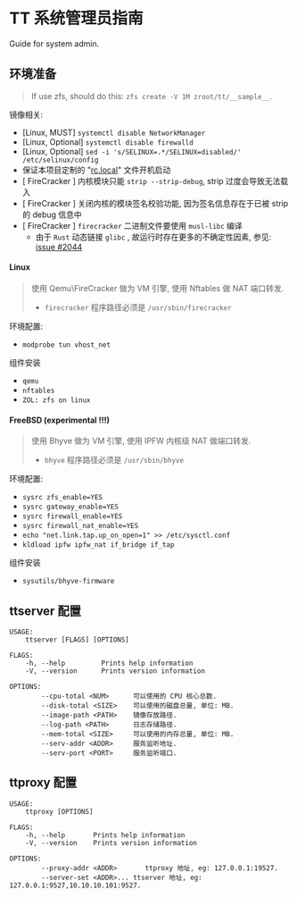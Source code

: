 # TT 系统管理员指南

Guide for system admin.

## 环境准备

> If use zfs, should do this: `zfs create -V 1M zroot/tt/__sample__`.

镜像相关:
- [Linux, MUST] `systemctl disable NetworkManager`
- [Linux, Optional] `systemctl disable firewalld`
- [Linux, Optional] `sed -i 's/SELINUX=.*/SELINUX=disabled/' /etc/selinux/config`
- 保证本项目定制的 "[rc.local](../tools/images/linux_vm/rc.local)" 文件开机启动
- [ FireCracker ] 内核模块只能 `strip --strip-debug`, strip 过度会导致无法载入
- [ FireCracker ] 关闭内核的模块签名校验功能, 因为签名信息存在于已被 strip 的 debug 信息中
- [ FireCracker ] `firecracker` 二进制文件要使用 `musl-libc` 编译
    - 由于 `Rust` 动态链接 `glibc` , 故运行时存在更多的不确定性因素, 参见: [issue #2044](https://github.com/firecracker-microvm/firecracker/issues/2044)

#### Linux

> 使用 Qemu\FireCracker 做为 VM 引擎, 使用 Nftables 做 NAT 端口转发.
>
> - `firecracker` 程序路径必须是 `/usr/sbin/firecracker`

环境配置:

- `modprobe tun vhost_net`

组件安装

- `qemu`
- `nftables`
- `ZOL: zfs on linux`

#### FreeBSD (experimental !!!)

> 使用 Bhyve 做为 VM 引擎, 使用 IPFW 内核级 NAT 做端口转发.
>
> - `bhyve` 程序路径必须是 `/usr/sbin/bhyve`

环境配置:

- `sysrc zfs_enable=YES`
- `sysrc gateway_enable=YES`
- `sysrc firewall_enable=YES`
- `sysrc firewall_nat_enable=YES`
- `echo "net.link.tap.up_on_open=1" >> /etc/sysctl.conf`
- `kldload ipfw ipfw_nat if_bridge if_tap`

组件安装

- `sysutils/bhyve-firmware`

## ttserver 配置

```shell
USAGE:
    ttserver [FLAGS] [OPTIONS]

FLAGS:
    -h, --help         Prints help information
    -V, --version      Prints version information

OPTIONS:
        --cpu-total <NUM>      可以使用的 CPU 核心总数.
        --disk-total <SIZE>    可以使用的磁盘总量, 单位: MB.
        --image-path <PATH>    镜像存放路径.
        --log-path <PATH>      日志存储路径.
        --mem-total <SIZE>     可以使用的内存总量, 单位: MB.
        --serv-addr <ADDR>     服务监听地址.
        --serv-port <PORT>     服务监听端口.
```

## ttproxy 配置

```shell
USAGE:
    ttproxy [OPTIONS]

FLAGS:
    -h, --help       Prints help information
    -V, --version    Prints version information

OPTIONS:
        --proxy-addr <ADDR>       ttproxy 地址, eg: 127.0.0.1:19527.
        --server-set <ADDR>... ttserver 地址, eg: 127.0.0.1:9527,10.10.10.101:9527.
```
